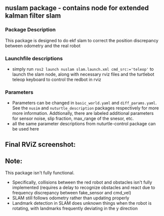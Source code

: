 ## nuslam package - contains node for extended kalman filter slam

### Package Description
This package is designed to do ekf slam to correct the position discrepancy between odometry and the real robot

### Launchfile descriptions
* simply run `ros2 launch nuslam slam.launch.xml cmd_src:='teleop'` to launch the slam node, along with necessary rviz files and the turtlebot teleop keyboard to control the redbot in rviz

### Parameters
* Parameters can be changed in `basic_world.yaml` and `diff_params.yaml`. See the `nusim` and `nuturtle_description` packages respectively for more more information. Addtionally, there are labeled additional parameters for sensor noise, slip fraction, max_range of the snesor, etc.
* all the same parameter descriptions from nuturtle-control package can be used here

## Final RViZ screenshot:


## Note:
This package isn't fully functional. 
* Specifically, collisions between the red robot and obstacles isn't fully implemented (requires a delay to recognize obstacles and react due to frequency discrepancy between fake_sensor and cmd_vel)
* SLAM still follows odometry rather than updating properly
* Landmark detection in SLAM does unknown things when the robot is rotating, with landmarks frequently deviating in the y direction